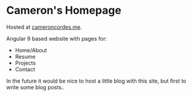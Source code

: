 # Cameron's Homepage
Hosted at [cameroncordes.me](https://cameroncordes.me).

Angular 9 based website with pages for:
- Home/About 
- Resume
- Projects
- Contact


In the future it would be nice to host a little blog with this site, but first to write some blog posts..

